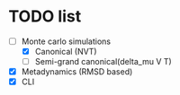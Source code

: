 # TODO list

- [ ] Monte carlo simulations
  - [x] Canonical (NVT)
  - [ ] Semi-grand canonical(delta_mu V T)
- [x] Metadynamics (RMSD based)
- [x] CLI
